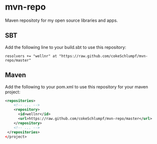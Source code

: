 mvn-repo
========

Maven repositoty for my open source libraries and apps.

SBT
---

Add the following line to your build.sbt to use this repository:

```
resolvers += "wellnr" at "https://raw.github.com/cokeSchlumpf/mvn-repo/master"
```

Maven
-----

Add the following to your pom.xml to use this repository for your maven project:

```XML
<repositories>
    <!-- ... -->
    <repository>
      <id>wellnr</id>
      <url>https://raw.github.com/cokeSchlumpf/mvn-repo/master</url>
    </repository>
    <!-- ... -->
 </repositories>
</project>
```
